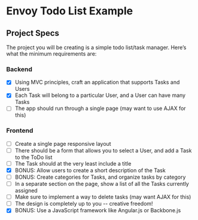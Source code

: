 # Envoy Todo List Example

## Project Specs

The project you will be creating is a simple todo list/task manager. Here’s what the minimum requirements are:

### Backend

* [x] Using MVC principles, craft an application that supports Tasks and Users
* [x] Each Task will belong to a particular User, and a User can have many Tasks
* [ ] The app should run through a single page (may want to use AJAX for this)

### Frontend

* [ ] Create a single page responsive layout
* [ ] There should be a form that allows you to select a User, and add a Task to the ToDo list
* [ ] The Task should at the very least include a title
* [x] BONUS: Allow users to create a short description of the Task
* [ ] BONUS: Create categories for Tasks, and organize tasks by category
* [ ] In a separate section on the page, show a list of all the Tasks currently assigned
* [ ] Make sure to implement a way to delete tasks (may want AJAX for this)
* [ ] The design is completely up to you -- creative freedom!
* [x] BONUS: Use a JavaScript framework like Angular.js or Backbone.js
